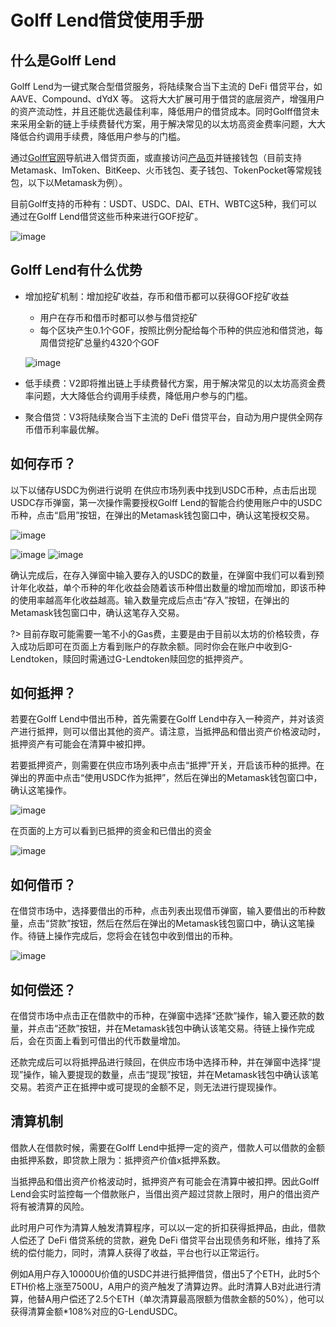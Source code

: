 # Golff Lend借贷使用手册

## 什么是Golff Lend

Golff Lend为一键式聚合型借贷服务，将陆续聚合当下主流的 DeFi 借贷平台，如AAVE、Compound、dYdX 等。 这将大大扩展可用于借贷的底层资产，增强用户的资产流动性，并且还能优选最佳利率，降低用户的借贷成本。同时Golff借贷未来采用全新的链上手续费替代方案，用于解决常见的以太坊高资金费率问题，大大降低合约调用手续费，降低用户参与的门槛。
 
通过[Golff官网](https://golff.finance)导航进入借贷页面，或直接访问[产品页](https://app.golff.finance/lend)并链接钱包（目前支持Metamask、ImToken、BitKeep、火币钱包、麦子钱包、TokenPocket等常规钱包，以下以Metamask为例）。

目前Golff支持的币种有：USDT、USDC、DAI、ETH、WBTC这5种，我们可以通过在Golff Lend借贷这些币种来进行GOF挖矿。

![image](images/LendV1/1.png)

## Golff Lend有什么优势
- 增加挖矿机制：增加挖矿收益，存币和借币都可以获得GOF挖矿收益
	- 用户在存币和借币时都可以参与借贷挖矿
	- 每个区块产生0.1个GOF，按照比例分配给每个币种的供应池和借贷池，每周借贷挖矿总量约4320个GOF

	![image](images/LendV1/2.png)

- 低手续费：V2即将推出链上手续费替代方案，用于解决常见的以太坊高资金费率问题，大大降低合约调用手续费，降低用户参与的门槛。
- 聚合借贷：V3将陆续聚合当下主流的 DeFi 借贷平台，自动为用户提供全网存币借币利率最优解。

## 如何存币？

以下以储存USDC为例进行说明
在供应市场列表中找到USDC币种，点击后出现USDC存币弹窗，第一次操作需要授权Golff Lend的智能合约使用账户中的USDC币种，点击“启用”按钮，在弹出的Metamask钱包窗口中，确认这笔授权交易。

![image](images/LendV1/3.png)

![image](images/LendV1/4.png) ![image](images/LendV1/8.png)
 
确认完成后，在存入弹窗中输入要存入的USDC的数量，在弹窗中我们可以看到预计年化收益，单个币种的年化收益会随着该币种借出数量的增加而增加，即该币种的使用率越高年化收益越高。输入数量完成后点击“存入”按钮，在弹出的Metamask钱包窗口中，确认这笔存入交易。

?> 目前存取可能需要一笔不小的Gas费，主要是由于目前以太坊的价格较贵，存入成功后即可在页面上方看到账户的存款余额。同时你会在账户中收到G-Lendtoken，赎回时需通过G-Lendtoken赎回您的抵押资产。

## 如何抵押？

若要在Golff Lend中借出币种，首先需要在Golff Lend中存入一种资产，并对该资产进行抵押，则可以借出其他的资产。请注意，当抵押品和借出资产价格波动时，抵押资产有可能会在清算中被扣押。

若要抵押资产，则需要在供应市场列表中点击“抵押”开关，开启该币种的抵押。在弹出的界面中点击“使用USDC作为抵押”，然后在弹出的Metamask钱包窗口中，确认这笔操作。

![image](images/LendV1/5.png)

在页面的上方可以看到已抵押的资金和已借出的资金

![image](images/LendV1/6.png)

## 如何借币？

在借贷市场中，选择要借出的币种，点击列表出现借币弹窗，输入要借出的币种数量，点击“贷款”按钮，然后在然后在弹出的Metamask钱包窗口中，确认这笔操作。待链上操作完成后，您将会在钱包中收到借出的币种。

![image](images/LendV1/7.png)

## 如何偿还？

在借贷市场中点击正在借款中的币种，在弹窗中选择“还款”操作，输入要还款的数量，并点击“还款”按钮，并在Metamask钱包中确认该笔交易。待链上操作完成后，会在页面上看到可借出的代币数量增加。

还款完成后可以将抵押品进行赎回，在供应市场中选择币种，并在弹窗中选择“提现”操作，输入要提现的数量，点击“提现”按钮，并在Metamask钱包中确认该笔交易。若资产正在抵押中或可提现的金额不足，则无法进行提现操作。

## 清算机制

借款人在借款时候，需要在Golff Lend中抵押一定的资产，借款人可以借款的金额由抵押系数，即贷款上限为：抵押资产价值x抵押系数。

当抵押品和借出资产价格波动时，抵押资产有可能会在清算中被扣押。因此Golff Lend会实时监控每一个借款账户，当借出资产超过贷款上限时，用户的借出资产将有被清算的风险。

此时用户可作为清算人触发清算程序，可以以一定的折扣获得抵押品，由此，借款人偿还了 DeFi 借贷系统的贷款，避免 DeFi 借贷平台出现债务和坏账，维持了系统的偿付能力，同时，清算人获得了收益，平台也行以正常运行。

例如A用户存入10000U价值的USDC并进行抵押借贷，借出5了个ETH，此时5个ETH价格上涨至7500U，A用户的资产触发了清算边界。此时清算人B对此进行清算，他替A用户偿还了2.5个ETH（单次清算最高限额为借款金额的50%），他可以获得清算金额*108%对应的G-LendUSDC。